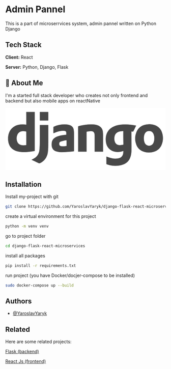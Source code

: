 # Admin Pannel

This is a part of microserrvices system, admin pannel written on Python Django


## Tech Stack

**Client:** React

**Server:** Python, Django, Flask


## 🚀 About Me
I'm a started full stack developer who creates not only frontend and backend but also mobile apps on reactNative

![Logo](./pngegg(1).png)



## Installation

Install my-project with git

```bash
git clone https://github.com/YaroslavYaryk/django-flask-react-microservices.git
```

create a virtual environment for this project
```bash
python -m venv venv
```

go to project folder
```bash 
cd django-flask-react-microservices 
```

install all packages
```bash
pip install -r requirements.txt
```

run project (you have Docker/docjer-compose to be installed)
```bash 
sudo docker-compose up --build 
```

## Authors

- [@YaroslavYaryk](https://www.github.com/YaroslavYaryk)




## Related

Here are some related projects:

[Flask (backend)](https://github.com/YaroslavYaryk/django-flask-react-microservices/tree/flask)

[React Js (frontend)](https://github.com/YaroslavYaryk/django-flask-react-microservices/tree/react)
